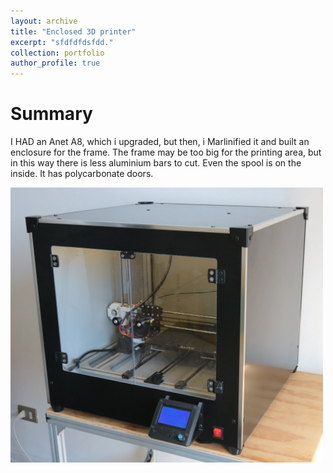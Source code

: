 ```yaml
---
layout: archive
title: "Enclosed 3D printer"
excerpt: "sfdfdfdsfdd."
collection: portfolio
author_profile: true
---
```


# Summary

I HAD an Anet A8, which i upgraded, but then, i Marlinified it and built an enclosure for the frame. The frame may be too big for the printing area, but in this way there is less aluminium bars to cut. Even the spool is on the inside. It has polycarbonate doors.

<img src="/images/jkprinter2.png" width="500">
